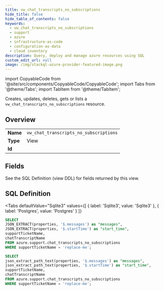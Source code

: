 ```yaml
--- 
title: vw_chat_transcripts_no_subscriptions
hide_title: false
hide_table_of_contents: false
keywords:
  - vw_chat_transcripts_no_subscriptions
  - support
  - azure
  - infrastructure-as-code
  - configuration-as-data
  - cloud inventory
description: Query, deploy and manage azure resources using SQL
custom_edit_url: null
image: /img/stackql-azure-provider-featured-image.png
---
```


import CopyableCode from '@site/src/components/CopyableCode/CopyableCode';
import Tabs from '@theme/Tabs';
import TabItem from '@theme/TabItem';

Creates, updates, deletes, gets or lists a <code>vw_chat_transcripts_no_subscriptions</code> resource.

## Overview
<table><tbody>
<tr><td><b>Name</b></td><td><code>vw_chat_transcripts_no_subscriptions</code></td></tr>
<tr><td><b>Type</b></td><td>View</td></tr>
<tr><td><b>Id</b></td><td><CopyableCode code="azure.support.vw_chat_transcripts_no_subscriptions" /></td></tr>
</tbody></table>

## Fields

See the SQL Definition (view DDL) for fields returned by this view.

## SQL Definition

<Tabs
defaultValue="Sqlite3"
values={[
{ label: 'Sqlite3', value: 'Sqlite3' },
{ label: 'Postgres', value: 'Postgres' }
]}
>
<TabItem value="Sqlite3">

```sql
SELECT
JSON_EXTRACT(properties, '$.messages') as "messages",
JSON_EXTRACT(properties, '$.startTime') as "start_time",
supportTicketName,
chatTranscriptName
FROM azure.support.chat_transcripts_no_subscriptions
WHERE supportTicketName = 'replace-me';
```

</TabItem>
<TabItem value="Postgres">

```sql
SELECT
json_extract_path_text(properties, '$.messages') as "messages",
json_extract_path_text(properties, '$.startTime') as "start_time",
supportTicketName,
chatTranscriptName
FROM azure.support.chat_transcripts_no_subscriptions
WHERE supportTicketName = 'replace-me';
```

</TabItem>
</Tabs>
